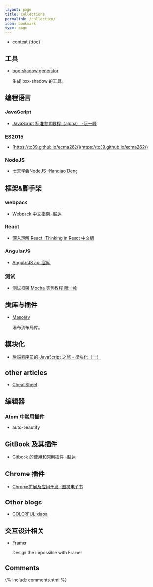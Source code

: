 ```yaml
---
layout: page
title: Collections
permalink: /collection/
icon: bookmark
type: page
---
```


* content
{:toc}

## 工具

* [box-shadow generator](http://www.cssmatic.com/box-shadow)

    生成 box-shadow 的工具。

## 编程语言

### JavaScript

* [JavaScript 标准参考教程（alpha） -阮一峰](http://javascript.ruanyifeng.com/)

### ES2015

- [https://tc39.github.io/ecma262/](https://tc39.github.io/ecma262/)

### NodeJS

* [七天学会NodeJS -Nanqiao Deng](https://nqdeng.github.io/7-days-nodejs)

## 框架&脚手架

### webpack

* [Webpack 中文指南 -赵达](https://www.gitbook.com/book/zhaoda/webpack/details)

### React

* [深入理解 React -Thinking in React 中文版](http://reactjs.cn/react/docs/thinking-in-react.html)

### AngularJS

* [AngularJS api 官网](https://docs.angularjs.org/api)


### 测试

* [测试框架 Mocha 实例教程 阮一峰](http://www.ruanyifeng.com/blog/2015/12/a-mocha-tutorial-of-examples.html)

## 类库与插件

* [Masonry](http://masonry.desandro.com/)

    瀑布流布局库。

## 模块化

* [后端程序员的 JavaScript 之旅 - 模块化（一）](http://lishaopeng.com/2016/02/05/js-module/)

## other articles

- [<head> Cheat Sheet](http://gethead.info/)

## 编辑器

### Atom 中常用插件

* auto-beautify

## GitBook 及其插件

* [Gitbook 的使用和常用插件 -赵达](http://zhaoda.net/2015/11/09/gitbook-plugins/)

## Chrome 插件

* [Chrome扩展及应用开发 -图灵电子书](http://www.ituring.com.cn/minibook/950)

## Other blogs

- [COLORFUL xiaoa](http://www.xiaoa.name/)

## 交互设计相关

- [Framer](https://framerjs.com/)

    Design the impossible with Framer

## Comments

{% include comments.html %}
